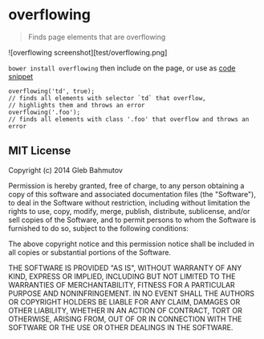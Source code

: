 # overflowing

> Finds page elements that are overflowing

![overflowing screenshot][test/overflowing.png]

`bower install overflowing` then include on the page, or use as [code snippet][snippets]

    overflowing('td', true);
    // finds all elements with selector `td` that overflow, 
    // highlights them and throws an error
    overflowing('.foo');
    // finds all elements with class '.foo' that overflow and throws an error

## MIT License

Copyright (c) 2014 Gleb Bahmutov

Permission is hereby granted, free of charge, to any person
obtaining a copy of this software and associated documentation
files (the "Software"), to deal in the Software without
restriction, including without limitation the rights to use,
copy, modify, merge, publish, distribute, sublicense, and/or sell
copies of the Software, and to permit persons to whom the
Software is furnished to do so, subject to the following
conditions:

The above copyright notice and this permission notice shall be
included in all copies or substantial portions of the Software.

THE SOFTWARE IS PROVIDED "AS IS", WITHOUT WARRANTY OF ANY KIND,
EXPRESS OR IMPLIED, INCLUDING BUT NOT LIMITED TO THE WARRANTIES
OF MERCHANTABILITY, FITNESS FOR A PARTICULAR PURPOSE AND
NONINFRINGEMENT. IN NO EVENT SHALL THE AUTHORS OR COPYRIGHT
HOLDERS BE LIABLE FOR ANY CLAIM, DAMAGES OR OTHER LIABILITY,
WHETHER IN AN ACTION OF CONTRACT, TORT OR OTHERWISE, ARISING
FROM, OUT OF OR IN CONNECTION WITH THE SOFTWARE OR THE USE OR
OTHER DEALINGS IN THE SOFTWARE.

[snippets]: http://bahmutov.calepin.co/chrome-devtools-code-snippets.html
